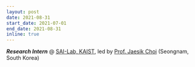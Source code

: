 ```yaml
---
layout: post
date: 2021-08-31
start_date: 2021-07-01
end_date: 2021-08-31
inline: true
---
```


***Research Intern*** @ [SAI-Lab, KAIST](http://sailab.kaist.ac.kr/), led by [Prof. Jaesik Choi](http://sailab.kaist.ac.kr/members/jaesik/) (Seongnam, South Korea)
